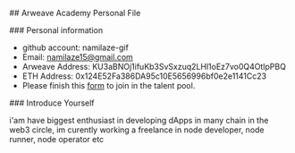 ﻿\## Arweave Academy Personal File

\### Personal information

- github account: namilaze-gif
- Email: namilaze15@gmail.com
- Arweave Address: KU3aBNOj1ifuKb3SvSxzuq2LHl1oEz7vo0Q4OtlpPBQ
- ETH Address: 0x124E52Fa386DA95c10E5656996bf0e2e1141Cc23
- Please finish this [form](https://docs.google.com/forms/d/e/1FAIpQLSfWA5fIIcBgmRppm3jNz5vmf9Mai\_QMVil-2pO4r7YKn\_Zhtw/viewform?usp=sf\_link) to join in the talent pool.

\### Introduce Yourself

i'am have biggest enthusiast in developing dApps in many chain in the web3 circle, im curently working a freelance in node developer, node runner, node operator etc
